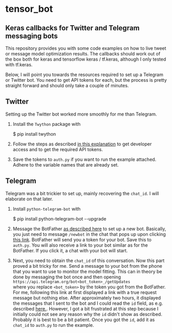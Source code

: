 # tensor_bot
## Keras callbacks for Twitter and Telegram messaging bots

This repository provides you with some code examples on how to live tweet or message model optimization results. 
The callbacks should work out of the box both for keras and tensorflow keras / tf.keras, although I only tested with tf.keras.

Below, I will point you towards the resources required to set up a Telegram or Twitter bot. You need to get API tokens for each, but the process is pretty straight forward and should only take a couple of minutes. 

## Twitter 
Setting up the Twitter bot worked more smoothly for me than Telegram. 

1. Install the `Twython` package with 

    $ pip install twython

2. Follow the steps as described [in this explanation](https://projects.raspberrypi.org/en/projects/getting-started-with-the-twitter-api) to get developer access and to get the required API tokens. 

3. Save the tokens to `auth.py` if you want to run the example attached. Adhere to the variable names that are already set. 

## Telegram
Telegram was a bit trickier to set up, mainly recovering the `chat_id`. I will elaborate on that later. 

1. Install `python-telegram-bot` with

    $ pip install python-telegram-bot --upgrade

2. Message the BotFather [as described here](https://core.telegram.org/bots#6-botfather) to set up a new bot. 
Basically, you just need to message `/newbot` in the chat that pops up upon clicking [this link](https://telegram.me/botfather). BotFather will send you a token for your bot. Save this to `auth.py`. 
You will also receive a link to your bot similar as for the BotFather. If you click it, a chat with your bot will start. 

3. Next, you need to obtain the `chat_id` of this conversation. Now this part proved a bit tricky for me. 
Send a message to your bot from the phone that you want to use to monitor the model fitting. 
This can in theory be done by messaging the bot once and then opening
`https://api.telegram.org/bot<bot_token>_/getUpdates`	
where you replace `<bot_token>` by the token you got from the BotFather. For me, following this link at first displayed a link with a true request message but nothing else. 
After approximately two hours, it displayed the messages that I sent to the bot and I could read the `id` field, as e.g. described [here.](https://stackoverflow.com/questions/32423837/telegram-bot-how-to-get-a-group-chat-id). 
However, I got a bit frustrated at this step because I initially could not see any reason why the `id` didn't show as described. Probably it is best to be a bit patient. 
Once you got the `id`, add it as `chat_id` to `auth.py` to run the example. 

